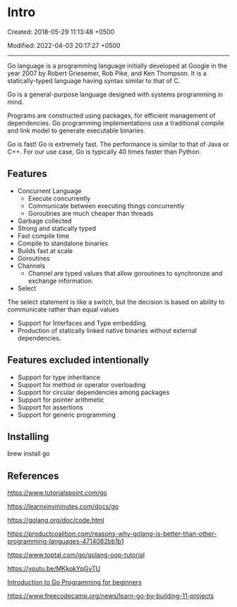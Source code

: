 # Intro

Created: 2018-05-29 11:13:48 +0500

Modified: 2022-04-03 20:17:27 +0500

---

Go language is a programming language initially developed at Google in the year 2007 by Robert Griesemer, Rob Pike, and Ken Thompson. It is a statically-typed language having syntax similar to that of C.

Go is a general-purpose language designed with systems programming in mind.

Programs are constructed using packages, for efficient management of dependencies. Go programming implementations use a traditional compile and link model to generate executable binaries.

Go is fast! Go is extremely fast. The performance is similar to that of Java or C++. For our use case, Go is typically 40 times faster than Python.

## Features

- Concurrent Language
  - Execute concurrently
  - Communicate between executing things concurrently
  - Goroutines are much cheaper than threads
- Garbage collected
- Strong and statically typed
- Fast compile time
- Compile to standalone binaries
- Builds fast at scale
- Goroutines
- Channels
  - Channel are typed values that allow goroutines to synchronize and exchange information.
- Select

The select statement is like a switch, but the decision is based on ability to communicate rather than equal values

- Support for Interfaces and Type embedding.
- Production of statically linked native binaries without external dependencies.

## Features excluded intentionally

- Support for type inheritance
- Support for method or operator overloading
- Support for circular dependencies among packages
- Support for pointer arithmetic
- Support for assertions
- Support for generic programming

## Installing

brew install go

## References

<https://www.tutorialspoint.com/go>

<https://learnxinyminutes.com/docs/go>

<https://golang.org/doc/code.html>

<https://productcoalition.com/reasons-why-golang-is-better-than-other-programming-languages-4714082bb1b1>

<https://www.toptal.com/go/golang-oop-tutorial>

<https://youtu.be/MKkokYpGyTU>

[Introduction to Go Programming for beginners](https://www.youtube.com/watch?v=jpKysZwllVw&ab_channel=ThatDevOpsGuy)

<https://www.freecodecamp.org/news/learn-go-by-building-11-projects>
